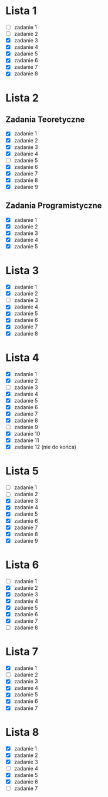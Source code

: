 # Lista 1
- [ ] zadanie 1
- [ ] zadanie 2
- [x] zadanie 3
- [x] zadanie 4
- [x] zadanie 5
- [x] zadanie 6
- [x] zadanie 7
- [x] zadanie 8

# Lista 2
## Zadania Teoretyczne
- [x] zadanie 1
- [x] zadanie 2
- [x] zadanie 3
- [x] zadanie 4
- [ ] zadanie 5
- [x] zadanie 6
- [x] zadanie 7
- [x] zadanie 8
- [x] zadanie 9

## Zadania Programistyczne
- [x] zadanie 1
- [x] zadanie 2
- [x] zadanie 3
- [x] zadanie 4
- [x] zadanie 5

# Lista 3
- [x] zadanie 1
- [x] zadanie 2
- [ ] zadanie 3
- [x] zadanie 4
- [x] zadanie 5
- [x] zadanie 6
- [x] zadanie 7
- [x] zadanie 8

# Lista 4
- [x] zadanie 1
- [x] zadanie 2
- [ ] zadanie 3
- [x] zadanie 4
- [x] zadanie 5
- [x] zadanie 6
- [x] zadanie 7
- [x] zadanie 8
- [ ] zadanie 9
- [x] zadanie 10
- [x] zadanie 11
- [x] zadanie 12 (nie do końca)

# Lista 5
- [ ] zadanie 1
- [ ] zadanie 2
- [x] zadanie 3
- [x] zadanie 4
- [x] zadanie 5
- [x] zadanie 6
- [x] zadanie 7
- [x] zadanie 8
- [x] zadanie 9

# Lista 6
- [ ] zadanie 1
- [x] zadanie 2
- [x] zadanie 3
- [x] zadanie 4
- [x] zadanie 5
- [x] zadanie 6
- [x] zadanie 7
- [ ] zadanie 8

# Lista 7
- [x] zadanie 1
- [ ] zadanie 2
- [x] zadanie 3
- [x] zadanie 4
- [x] zadanie 5
- [x] zadanie 6
- [x] zadanie 7

# Lista 8
- [x] zadanie 1
- [x] zadanie 2
- [x] zadanie 3
- [ ] zadanie 4
- [x] zadanie 5
- [x] zadanie 6
- [ ] zadanie 7

